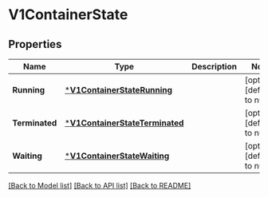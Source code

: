 # V1ContainerState

## Properties
Name | Type | Description | Notes
------------ | ------------- | ------------- | -------------
**Running** | [***V1ContainerStateRunning**](v1.ContainerStateRunning.md) |  | [optional] [default to null]
**Terminated** | [***V1ContainerStateTerminated**](v1.ContainerStateTerminated.md) |  | [optional] [default to null]
**Waiting** | [***V1ContainerStateWaiting**](v1.ContainerStateWaiting.md) |  | [optional] [default to null]

[[Back to Model list]](../README.md#documentation-for-models) [[Back to API list]](../README.md#documentation-for-api-endpoints) [[Back to README]](../README.md)

